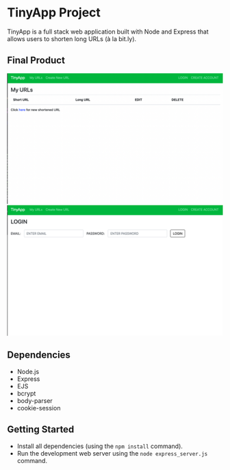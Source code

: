 # TinyApp Project

TinyApp is a full stack web application built with Node and Express that allows users to shorten long URLs (à la bit.ly).

## Final Product

!["Screenshot of URLs page without logged in user"](https://github.com/Shraddha-Naidu/tinyapp1/blob/main/docs/urls_page.png)
!["Screenshot of Login page"](https://github.com/Shraddha-Naidu/tinyapp1/blob/main/docs/login.png)

## Dependencies

- Node.js
- Express
- EJS
- bcrypt
- body-parser
- cookie-session


## Getting Started

- Install all dependencies (using the `npm install` command).
- Run the development web server using the `node express_server.js` command.